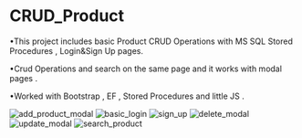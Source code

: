 # CRUD_Product
•This project includes basic Product CRUD Operations with MS SQL Stored Procedures , Login&Sign Up pages. 

•Crud Operations  and search on the same page and it works with modal pages . 

•Worked with Bootstrap , EF , Stored Procedures and little JS . 


  ![add_product_modal](https://user-images.githubusercontent.com/81222209/227519388-4d02412f-151a-423f-be88-8662bba281cd.png)
   ![basic_login](https://user-images.githubusercontent.com/81222209/227519394-bb5053b5-3695-4ae7-8a14-2711468dccb7.jpg)
  ![sign_up](https://user-images.githubusercontent.com/81222209/227519402-55512dd5-ce69-4b22-84c1-cad7f26ee002.png)
  ![delete_modal](https://user-images.githubusercontent.com/81222209/227519406-c7382974-fc2d-462a-965d-714e8461afa1.png)
  ![update_modal](https://user-images.githubusercontent.com/81222209/227519422-9a1c3c4d-0202-414e-a7be-53c7e62a9f28.png)
  ![search_product](https://user-images.githubusercontent.com/81222209/227519432-8c74216f-653b-43c0-8547-579647965e78.png)

